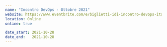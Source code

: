 ```yaml
---
name: "Incontro DevOps - Ottobre 2021"
website: https://www.eventbrite.com/e/biglietti-idi-incontro-devops-italia-2021-140265813825
location: Online
online: true

date_start: 2021-10-28
date_end:   2021-10-28
---
```

